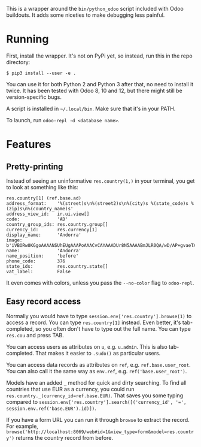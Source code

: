 This is a wrapper around the `bin/python_odoo` script included with Odoo buildouts. It adds some niceties to make debugging less painful.

# Running

First, install the wrapper. It's not on PyPi yet, so instead, run this in the repo directory:

```
$ pip3 install --user -e .
```

You can use it for both Python 2 and Python 3 after that, no need to install it twice. It has been tested with Odoo 8, 10 and 12, but there might still be version-specific bugs.

A script is installed in `~/.local/bin`. Make sure that it's in your PATH.

To launch, run `odoo-repl -d <database name>`.

# Features

## Pretty-printing

Instead of seeing an uninformative `res.country(1,)` in your terminal, you get to look at something like this:

```
res.country[1] (ref.base.ad)
address_format:    '%(street)s\n%(street2)s\n%(city)s %(state_code)s %(zip)s\n%(country_name)s'
address_view_id:   ir.ui.view[]
code:              'AD'
country_group_ids: res.country.group[]
currency_id:       res.currency[1]
display_name:      'Andorra'
image:             b'iVBORw0KGgoAAAANSUhEUgAAAPoAAACvCAYAAADUr8N5AAAABmJLR0QA/wD/AP+gvaeTAAAAB3RJTUUH2wMJBAgMSOMd6QAAIABJREFUeJzt3XmQXddh3/...
name:              'Andorra'
name_position:     'before'
phone_code:        376
state_ids:         res.country.state[]
vat_label:         False
```

It even comes with colors, unless you pass the `--no-color` flag to `odoo-repl`.

## Easy record access

Normally you would have to type `session.env['res.country'].browse(1)` to access a record. You can type `res.country[1]` instead. Even better, it's tab-completed, so you often don't have to type out the full name. You can type `res.cou` and press TAB.

You can access users as attributes on `u`, e.g. `u.admin`. This is also tab-completed. That makes it easier to `.sudo()` as particular users.

You can access data records as attributes on `ref`, e.g. `ref.base.user_root`. You can also call it the same way as `env.ref`, e.g. `ref('base.user_root')`.

Models have an added `_` method for quick and dirty searching. To find all countries that use EUR as a currency, you could run `res.country._(currency_id=ref.base.EUR)`. That saves you some typing compared to `session.env['res.country'].search([('currency_id', '=', session.env.ref('base.EUR').id)])`.

If you have a form URL you can run it through `browse` to extract the record. For example, `browse('http://localhost:8069/web#id=1&view_type=form&model=res.country')` returns the country record from before.
